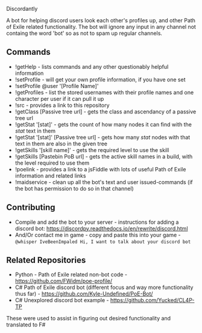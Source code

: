 Discordantly

A bot for helping discord users look each other's profiles up, and other Path of Exile related functionality. The bot will ignore any input in any channel not containg the word 'bot' so as not to spam up regular channels.

## Commands
 - !getHelp - lists commands and any other questionably helpful information
 - !setProfile - will get your own profile information, if you have one set
 - !setProfile @user '\[Profile Name]'
 - !getProfiles - list the stored usernames with their profile names and one character per user if it can pull it up
 - !src - provides a link to this repository
 - !getClass \[Passive tree url] - gets the class and ascendancy of a passive tree url
 - !getStat '\[stat]'  - gets the count of how many nodes it can find with the _stat_ text in them
 - !getStat '\[stat]' \[Passive tree url] - gets how many _stat_ nodes with that text in them are also in the given tree
 - !getSkills '\[skill name]' - gets the required level to use the skill
 - !getSkills \[Pastebin PoB url] - gets the active skill names in a build, with the level required to use them
 - !poelink - provides a link to a jsFiddle with lots of useful Path of Exile information and related links
 - !maidservice - clean up all the bot's text and user issued-commands (if the bot has permission to do so in that channel)
  
## Contributing
 - Compile and add the bot to your server - instructions for adding a discord bot: https://discordpy.readthedocs.io/en/rewrite/discord.html
 - And/Or contact me in game - copy and paste this into your game - `@whisper IveBeenImpaled Hi, I want to talk about your discord bot`
 
## Related Repositories
 - Python - Path of Exile related non-bot code - https://github.com/FWidm/poe-profile/
 - C# Path of Exile discord bot (different focus and way more functionality thus far) - https://github.com/Kyle-Undefined/PoE-Bot/
 - C# Unexplored discord bot example - https://github.com/Yucked/CL4P-TP

These were used to assist in figuring out desired functionality and translated to F#
